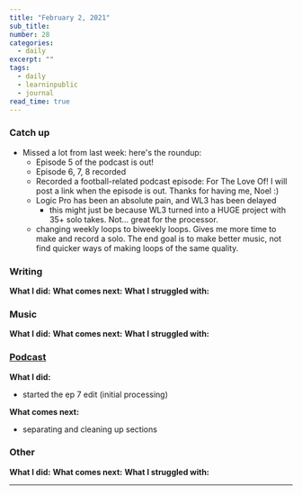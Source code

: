 ```yaml
---
title: "February 2, 2021"
sub_title: 
number: 28
categories:
  - daily
excerpt: ""
tags:
  - daily
  - learninpublic
  - journal
read_time: true
---
```

### Catch up
- Missed a lot from last week: here's the roundup:
  - Episode 5 of the podcast is out!
  - Episode 6, 7, 8 recorded
  - Recorded a football-related podcast episode: For The Love Of! I will post a link when the episode is out. Thanks for having me, Noel :)
  - Logic Pro has been an absolute pain, and WL3 has been delayed
    - this might just be because WL3 turned into a HUGE project with 35+ solo takes. Not... great for the processor. 
  - changing weekly loops to biweekly loops. Gives me more time to make and record a solo. The end goal is to make better music, not find quicker ways of making loops of the same quality. 
  

### Writing
**What I did:** 
**What comes next:**
**What I struggled with:**

### Music
**What I did:**
**What comes next:**
**What I struggled with:**

### [Podcast](http://frndshiptime.com)
**What I did:** 
- started the ep 7 edit (initial processing)

**What comes next:**
- separating and cleaning up sections

### Other
**What I did:**
**What comes next:**
**What I struggled with:**


---
